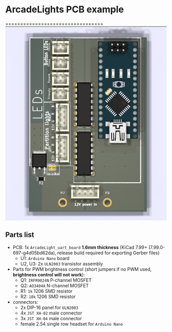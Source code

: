 # ArcadeLights PCB example
=================================
![PCB](/PCB/images/pcb.png)
## Parts list
- PCB: 1x `ArcadeLight_uart_board` **1.6mm thickness** (KiCad 7.99+ (7.99.0-697-g4d05bd62da), release build required for exporting Gerber files)
  - U1: `Arduino Nano` board
  - U2, U3: 2x `ULN2003` transistor assembly
- Parts for PWM brightness control (short jumpers if no PWM used, **brightness control will not work**):
  - Q1: `IRFR9024N` P-channel MOSFET
  - Q2: `AO3404A` N-channel MOSFET
  - R1: `1k` 1206 SMD resistor
  - R2: `10k` 1206 SMD resistor
- connectors:
  - 2x DIP-16 panel for `ULN2003`
  - 4x `JST XH-02` male connector
  - 3x `JST XH-04` male connector
  - female 2.54 single row headset for `Arduino Nano`